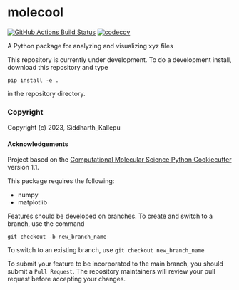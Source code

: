 molecool
==============================
[//]: # (Badges)
[![GitHub Actions Build Status](https://github.com/REPLACE_WITH_OWNER_ACCOUNT/molecool/workflows/CI/badge.svg)](https://github.com/REPLACE_WITH_OWNER_ACCOUNT/molecool/actions?query=workflow%3ACI)
[![codecov](https://codecov.io/gh/REPLACE_WITH_OWNER_ACCOUNT/molecool/branch/main/graph/badge.svg)](https://codecov.io/gh/REPLACE_WITH_OWNER_ACCOUNT/molecool/branch/main)


A Python package for analyzing and visualizing xyz files

This repository is currently under development. To do a development install, download this repository and type

`pip install -e .`

in the repository directory.


### Copyright

Copyright (c) 2023, Siddharth_Kallepu


#### Acknowledgements
 
Project based on the 
[Computational Molecular Science Python Cookiecutter](https://github.com/molssi/cookiecutter-cms) version 1.1.

This package requires the following:
- numpy
- matplotlib

Features should be developed on branches. To create and switch to a branch, use the command

`git checkout -b new_branch_name`

To switch to an existing branch, use
`git checkout new_branch_name`

To submit your feature to be incorporated to the main branch, 
you should submit a `Pull Request`. 
The repository maintainers will review your pull request before accepting your changes.